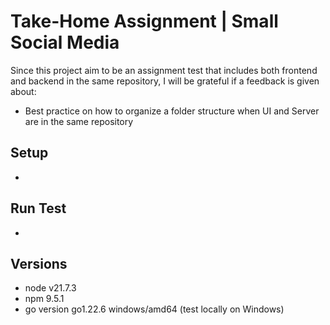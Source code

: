 # Take-Home Assignment | Small Social Media
Since this project aim to be an assignment test that includes both frontend and backend in the same repository, I will be grateful if a feedback is given about:
- Best practice on how to organize a folder structure when UI and Server are in the same repository

## Setup
-

## Run Test
-
## Versions
- node v21.7.3
- npm 9.5.1
- go version go1.22.6 windows/amd64 (test locally on Windows)
